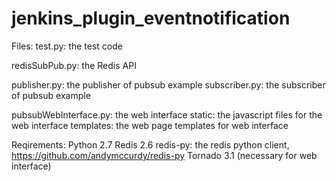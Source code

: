 jenkins_plugin_eventnotification
================================

Files:
  test.py: the test code

  redisSubPub.py: the Redis API

  publisher.py: the publisher of pubsub example
  subscriber.py: the subscriber of pubsub example

  pubsubWebInterface.py: the web interface
  static: the javascript files for the web interface
  templates: the web page templates for web interface

Reqirements:
  Python 2.7
  Redis 2.6
  redis-py: the redis python client, https://github.com/andymccurdy/redis-py
  Tornado 3.1 (necessary for web interface)
